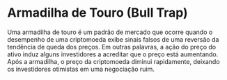 # Armadilha de Touro (Bull Trap)

Uma armadilha de touro é um padrão de mercado que ocorre quando o desempenho de uma criptomoeda exibe sinais falsos de uma reversão da tendência de queda dos preços. Em outras palavras, a ação do preço do ativo induz alguns investidores a acreditar que o preço está aumentando. Após a armadilha, o preço da criptomoeda diminui rapidamente, deixando os investidores otimistas em uma negociação ruim.
